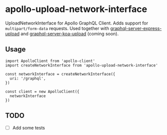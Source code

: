 # apollo-upload-network-interface
UploadNetworkInterface for Apollo GraphQL Client. Adds support for `multipart/form-data` requests. Used together with [graphql-server-express-upload](https://github.com/HriBB/graphql-server-express-upload) and [graphql-server-koa-upload](https://github.com/HriBB/graphql-server-koa-upload) (coming soon).

## Usage

```
import ApolloClient from 'apollo-client'
import createNetworkInterface from 'apollo-upload-network-interface'

const networkInterface = createNetworkInterface({
  uri: '/graphql',
})

const client = new ApolloClient({
  networkInterface
})
```

## TODO

- [ ] Add some tests
